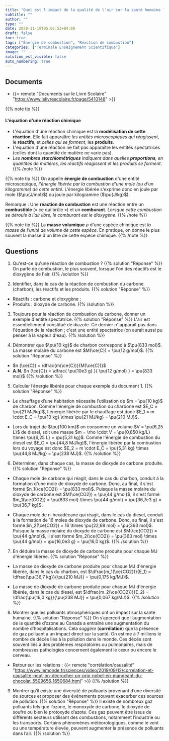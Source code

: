 ```yaml
---
title: "Quel est l'impact de la qualité de l'air sur la santé humaine ?"
subtitle: ""
author: ""
type: ""
date: 2020-11-19T05:07:53+04:00
draft: false
toc: true
tags: ["Énergie de combustion", "Réaction de combustion"]
categories: ["Terminale Enseignement Scientifique"]
image: ""
solution_est_visible: false
auto_numbering: true
---
```



## Documents

- {{< remote "Documents sur le Livre Scolaire" "https://www.lelivrescolaire.fr/page/5410148" >}}

<!-- 
{{% note tip %}}

#### La mole

- La **mole** est l'unité de **quantité de matière**. Cette unité est la plus pratique lorsqu'on manipule des entités microscopiques.
- *Une mole est un regroupement de $\pu{6,02e23}$ entités microscopiques*.
- On appelle **masse molaire** d'une entité microscopique *la masse d'une mole de cette entité*.
La masse molaire s'exprime, en pratique, en gramme par mole ($\pu{g/mol}$).
{{% /note %}}

-->

{{% note tip %}}

#### L'équation d'une réaction chimique

- L'équation d'une réaction chimique est la **modélisation de cette réaction**. Elle fait apparaître *les entités microscopiques qui réagissent*, le **réactifs**, et *celles qui se forment*, les **produits**.
- L'équation d'une réaction ne fait pas apparaître les entités spectatrices (celles dont la quantité de matière ne varie pas).
- *Les **nombres stœchiométriques** indiquent dans quelles **proportions**, en quantités de matières, les réactifs réagissent et les produits se forment*.
{{% /note %}}

{{% note tip %}}
On appelle **énergie de combustion** d'une entité microscopique, *l'énergie libérée par la combustion d'une mole (ou d'un kilogramme) de cette entité*.
L'énergie libérée s'exprime donc en joule par mole ($\pu{J/mol}$) ou joule par kilogramme ($\pu{J/kg}$).

Remarque
: Une **réaction de combustion** est une réaction entre un **combustible** («&nbsp;ce qui brûle&nbsp;») et un **comburant**. *Lorsque cette combustion se déroule à l'air libre, le comburant est le dioxygène*.
{{% /note %}}

{{% note tip %}}
La **masse volumique** $\rho$ d'une espèce chimique est *la masse de l'unité de volume de cette espèce*.
En pratique, on donne le plus souvent la masse d'un litre de cette espèce chimique.
{{% /note %}}

## Questions

1. Qu'est-ce qu'une réaction de combustion ?
{{% solution "Réponse" %}}
On parle de combustion, le plus souvent, lorsque l'on des réactifs est le dioxygène de l'air.
{{% /solution %}}

2. Identifier, dans le cas de la réaction de combustion du carbone (charbon), les réactifs et les produits.
{{% solution "Réponse" %}}

- Réactifs : carbone et dioxygène ;
- Produits : dioxyde de carbone.
{{% /solution %}}

3. Toujours pour la réaction de combustion du carbone, donner un exemple d'entité spectatrice.
{{% solution "Réponse" %}}
L'air est essentiellement constitué de diazote. Ce dernier n''apparaît pas dans l'équation de la réaction ; c'est une entité spectatrice (on aurait aussi pu penser à la vapeur d'eau).
{{% /solution %}}

4. Démontrer que $\pu{10 kg}$ de charbon correspond à $\pu{833 mol}$.
La masse molaire du carbone est $M(\ce{C}) = \pu{12 g/mol}$.
{{% solution "Réponse" %}}

- $n (\ce{C}) = \dfrac{m(\ce{C})}{M(\ce{C})}$
- **A.N.** $n (\ce{C}) = \dfrac{ \pu{10e3 g} }{ \pu{12 g/mol} } = \pu{833 mol}$
{{% /solution %}}

5. Calculer l’énergie libérée pour chaque exemple du document 1.
{{% solution "Réponse" %}}

- Le chauffage d’une habitation nécessite l’utilisation de $m = \pu{10 kg}$ de charbon. Comme l'énergie de combustion du charbone est $E_C = \pu{21 MJ/kg}$, l'énergie libérée par le chauffage est donc $E_1 = m \cdot E_C = \pu{10 kg} \times \pu{21 MJ/kg} = \pu{210 MJ}$.

- Lors du trajet de $\pu{100 km}$ on consomme un volume $V = \pu{6,25 L}$ de diesel, soit une masse $m = \rho \cdot V = \pu{0,850 kg/L} \times \pu{6,25 L} = \pu{5,31 kg}$. Comme l'énergie de combustion du diesel est $E_C = \pu{44,8 MJ/kg}$, l'énergie libérée par la combustion lors du voyage est donc $E_2 = m \cdot E_C = \pu{5,31 kg} \times \pu{44,8 MJ/kg} = \pu{238 MJ}$.
{{% /solution %}}

6. Déterminer, dans chaque cas, la masse de dioxyde de carbone produite.
{{% solution "Réponse" %}}

- Chaque mole de carbone qui réagit, dans le cas du charbon, conduit à la formation d'une mole de dioxyde de carbone. Donc, au final, il s'est formé $n_1(\ce{CO2}) = \pu{833 mol}$.
Puisque la masse molaire du dioxyde de carbone est $M(\ce{CO2}) = \pu{44 g/mol}$, il s'est formé $m_1(\ce{CO2}) = \pu{833 mol} \times \pu{44 g/mol} = \pu{36,7e3 g} = \pu{36,7 kg}$.

- Chaque mole de n-hexadécane qui réagit, dans le cas du diesel, conduit à la formation de 16 moles de dioxyde de carbone. Donc, au final, il s'est formé $n_2(\ce{CO2}) = 16 \times \pu{22,68 mol} = \pu{363 mol}$.
Puisque la masse molaire du dioxyde de carbone est $M(\ce{CO2}) = \pu{44 g/mol}$, il s'est formé $m_2(\ce{CO2}) = \pu{363 mol} \times \pu{44 g/mol} = \pu{16,0e3 g} = \pu{16,0 kg}$.
{{% /solution %}}

7. En déduire la masse de dioxyde de carbone produite pour chaque MJ d'énergie libérée.
{{% solution "Réponse" %}}

- La masse de dioxyde de carbone produite pour chaque MJ d'énergie libérée, dans le cas du charbon, est $\dfrac{m_1(\ce{CO2})}{E_1} = \dfrac{\pu{36,7 kg}}{\pu{210 MJ}} = \pu{0,175 kg/MJ}$.

- La masse de dioxyde de carbone produite pour chaque MJ d'énergie libérée, dans le cas du diesel, est $\dfrac{m_2(\ce{CO2})}{E_2} = \dfrac{\pu{16,0 kg}}{\pu{238 MJ}} = \pu{0,067 kg/MJ}$.
{{% /solution %}}

8. Montrer que les polluants atmosphériques ont un impact sur la santé humaine.
{{% solution "Réponse" %}}
On s’aperçoit que l’augmentation de la quantité d’ozone au Canada a entraîné une augmentation du nombre d’hospitalisations. Cela *suggère* (**corrélation**) que la présence de gaz polluant a un impact direct sur la santé.
On estime à 7 millions le nombre de décès liés à la pollution dans le monde. Ces décès sont souvent liés à des problèmes respiratoires ou pulmonaires, mais de nombreuses pathologies concernent également le cœur ou encore le cerveau.

- Retour sur les relations : {{< remote "corrélation/causalité" "https://www.lemonde.fr/sciences/video/2019/09/12/correlation-et-causalite-peut-on-decrocher-un-prix-nobel-en-mangeant-du-chocolat_5509656_1650684.html" >}}
{{% /solution %}}

9. Montrer qu’il existe une diversité de polluants provenant d’une diversité de sources et proposer des événements pouvant exacerber ces sources de pollution.
{{% solution "Réponse" %}}
Il existe de nombreux gaz polluants tels que l’ozone, le monoxyde de carbone, le dioxyde de soufre ou bien le protoxyde d’azote. Ces gaz peuvent être issus de différents secteurs utilisant des combustions, notamment l’industrie ou les transports.
Certains phénomènes météorologiques, comme le vent ou une température élevée, peuvent augmenter la présence de polluants dans l’air.
{{% /solution %}}
